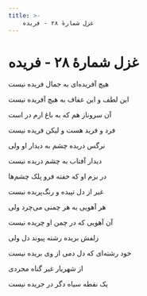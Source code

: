 ```yaml
---
title: >-
    غزل شمارهٔ ۲۸ - فریده
---
```

# غزل شمارهٔ ۲۸ - فریده

<div class="b" id="bn1"><div class="m1"><p>هیچ آفریده‌ای به جمال فریده نیست</p></div>
<div class="m2"><p>این لطف و این عفاف به هیچ آفریده نیست</p></div></div>
<div class="b" id="bn2"><div class="m1"><p>آن سروناز هم که به باغ ارم در است</p></div>
<div class="m2"><p>فرد و فرید هست و لیکن فریده نیست</p></div></div>
<div class="b" id="bn3"><div class="m1"><p>نرگس دریده چشم به دیدار او ولی</p></div>
<div class="m2"><p>دیدار آفتاب به چشم دریده نیست</p></div></div>
<div class="b" id="bn4"><div class="m1"><p>در بزم او که خفته فرو پلک چشم‌ها</p></div>
<div class="m2"><p>غیر از دل تپیده و رنگ‌پریده نیست</p></div></div>
<div class="b" id="bn5"><div class="m1"><p>هر آهویی به هر چمنی می‌چرد ولی</p></div>
<div class="m2"><p>آن آهویی که در چمن او چریده نیست</p></div></div>
<div class="b" id="bn6"><div class="m1"><p>زلفش بریده رشته پیوند دل ولی</p></div>
<div class="m2"><p>خود رشته‌ای که دل دمی از وی بریده نیست</p></div></div>
<div class="b" id="bn7"><div class="m1"><p>از شهریار غیر گناه مجردی</p></div>
<div class="m2"><p>یک نقطه سیاه دگر در جریده نیست</p></div></div>
